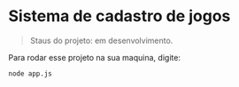 <h1>Sistema de cadastro de jogos</h1>

> Staus do projeto: em desenvolvimento.

Para rodar esse projeto na sua maquina, digite:

```
node app.js
```

